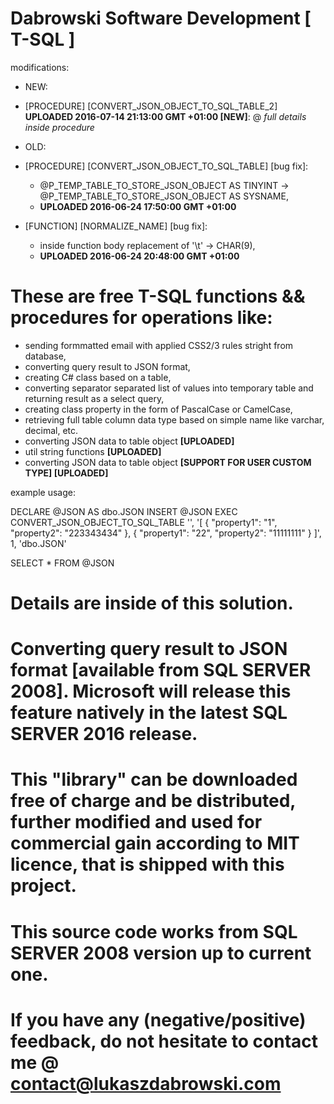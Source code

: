 # Dabrowski Software Development [ T-SQL ]

modifications:
- NEW:
 - [PROCEDURE]	[CONVERT_JSON_OBJECT_TO_SQL_TABLE_2] <strong>UPLOADED 2016-07-14 21:13:00 GMT +01:00 [NEW]</strong>:
 @ *full details inside procedure*
 
- OLD:
- [PROCEDURE]	[CONVERT_JSON_OBJECT_TO_SQL_TABLE] [bug fix]:
   - @P_TEMP_TABLE_TO_STORE_JSON_OBJECT AS TINYINT -> @P_TEMP_TABLE_TO_STORE_JSON_OBJECT AS SYSNAME,
   - <strong>UPLOADED 2016-06-24 17:50:00 GMT +01:00</strong>
- [FUNCTION]	[NORMALIZE_NAME] [bug fix]:
   - inside function body replacement of '\t' -> CHAR(9),
   - <strong>UPLOADED 2016-06-24 20:48:00 GMT +01:00</strong>
   

# These are free T-SQL functions && procedures for operations like:
 - sending formmatted email with applied CSS2/3 rules stright from database,
 - converting query result to JSON format,
 - creating C# class based on a table,
 - converting separator separated list of values into temporary table and returning result as a select query,
 - creating class property in the form of PascalCase or CamelCase,
 - retrieving full table column data type based on simple name like varchar, decimal, etc.
 - converting JSON data to table object <strong>[UPLOADED]</strong>
 - util string functions <strong> [UPLOADED]</strong> 
 - converting JSON data to table object <strong> [SUPPORT FOR USER CUSTOM TYPE] [UPLOADED]</strong>

example usage:

DECLARE @JSON AS dbo.JSON
INSERT @JSON
EXEC CONVERT_JSON_OBJECT_TO_SQL_TABLE 
										'',
										'[
										 {
											"property1": "1",
											"property2": "223343434"
										 },
										 {
											"property1": "22",
											"property2": "11111111"
										 }
									   ]',
									   1,
									   'dbo.JSON'

SELECT * FROM @JSON


# Details are inside of this solution.

# Converting query result to JSON format [available from SQL SERVER 2008]. Microsoft will release this feature natively in the latest SQL SERVER 2016 release.

# This "library" can be downloaded free of charge and be distributed, further modified and used for commercial gain according to MIT licence, that is shipped with this project.
  
# This source code works from SQL SERVER 2008 version up to current one.

# If you have any (negative/positive) feedback, do not hesitate to contact me @ contact@lukaszdabrowski.com
